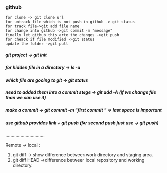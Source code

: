   ### github  
    for clone -> git clone url
    for untrack file which is not push in github -> git status
    for track file->git add file name
    for change into github ->git commit -m "message"
    finally let github this arte the changes ->git push
    for cheack if file modified ->git status
    update the folder ->git pull

   ##### git project -> git init 
   ##### for hidden file in a directory -> ls -a
   ##### which file are gooing to git -> git status
   ##### need to added them into a commit stage -> git add -A (if we change file than we can use it)
   ##### make a commit ->  git commit -m "first commit " => last space is important
  ##### use github provides link + git push (for second push just use -> git push)
  
  
  
  
  ...............................
  
  Remote -> local :
  1. git diff -> show difference between work directory and staging area.
  2. git diff HEAD ->difference between local repository and working directory.

